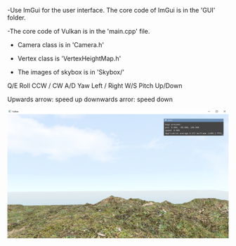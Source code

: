 -Use ImGui for the user interface. The core code of ImGui is in the 'GUI' folder.

-The core code of Vulkan is in the 'main.cpp' file.

- Camera class is in 'Camera.h'

- Vertex class is 'VertexHeightMap.h'

- The images of skybox is in 'Skybox/'

Q/E	Roll CCW / CW
A/D	Yaw Left / Right
W/S	Pitch Up/Down	

Upwards arrow: speed up
downwards arror: speed down

![alt text](https://github.com/Shieri700/Vulkan-flight_simulator/blob/master/screenshots/Screenshot%202021-04-13%20173641.png?raw=true)  
